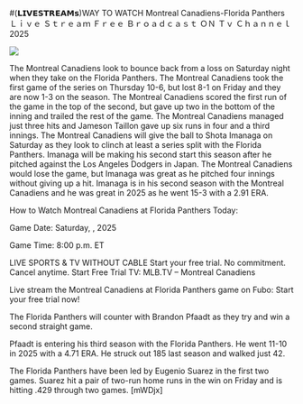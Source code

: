 #(𝗟𝗜𝗩𝗘𝗦𝗧𝗥𝗘𝗔𝗠𝘀)WAY TO WATCH Montreal Canadiens-Florida Panthers Ｌｉｖｅ Ｓｔｒｅａｍ Ｆｒｅｅ Ｂｒｏａｄｃａｓｔ ＯＮ Ｔｖ Ｃｈａｎｎｅｌ  2025  
  
  
[![](https://i.imgur.com/qSNzIqt.png)](https://movie.rssnews.media/zEhcEFN.php)  
  
The Montreal Canadiens look to bounce back from a loss on Saturday night when they take on the Florida Panthers. The Montreal Canadiens took the first game of the series on Thursday 10-6, but lost 8-1 on Friday and they are now 1-3 on the season. The Montreal Canadiens scored the first run of the game in the top of the second, but gave up two in the bottom of the inning and trailed the rest of the game. The Montreal Canadiens managed just three hits and Jameson Taillon gave up six runs in four and a third innings. The Montreal Canadiens will give the ball to Shota Imanaga on Saturday as they look to clinch at least a series split with the Florida Panthers. Imanaga will be making his second start this season after he pitched against the Los Angeles Dodgers in Japan. The Montreal Canadiens would lose the game, but Imanaga was great as he pitched four innings without giving up a hit. Imanaga is in his second season with the Montreal Canadiens and he was great in 2025 as he went 15-3 with a 2.91 ERA.

How to Watch Montreal Canadiens at Florida Panthers Today:

Game Date: Saturday, , 2025

Game Time: 8:00 p.m. ET

LIVE SPORTS & TV WITHOUT CABLE
Start your free trial. No commitment. Cancel anytime.
Start Free Trial
TV: MLB.TV – Montreal Canadiens

Live stream the Montreal Canadiens at Florida Panthers game on Fubo: Start your free trial now!

The Florida Panthers will counter with Brandon Pfaadt as they try and win a second straight game.

Pfaadt is entering his third season with the Florida Panthers. He went 11-10 in 2025 with a 4.71 ERA. He struck out 185 last season and walked just 42.

The Florida Panthers have been led by Eugenio Suarez in the first two games. Suarez hit a pair of two-run home runs in the win on Friday and is hitting .429 through two games. [mWDjx]